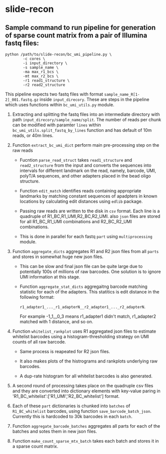 # slide-recon


## Sample command to run pipeline for generation of sparse count matrix from a pair of Illumina fastq files:

```
python /path/to/slide-recon/bc_umi_pipeline.py \
        -c cores \
        -i input_directory \
        -s sample_name \
        -ma max_r1_bcs \
        -mt max_r2_bcs \
        -r1 read1_structure \
        -r2 read2_structure
```

This pipeline expects two fastq files with format `sample_name_R[1-2]_001.fastq.gz` inside `input_direcory`. These are steps in the pipeline which uses functions within `bc_umi_utils.py` module.

1. Extracting and splitting the fastq files into an intermediate directory with path `input_direcory/sample_name/split`. The number of reads per chunk can be modified with paramter `lines` within `bc_umi_utils.split_fastq_by_lines` function and has default of 10m reads, or 40m lines.


2. Function `extract_bc_umi_dict` perform main pre-processing step on the raw reads
   - Fucntion `parse_read_struct` takes `read1_structure` and `read2_structure` from the input and converts the sequences into intervals for different landmark on the read, namely, barcode, UMI, polyT/A sequences, and other adapters placed in the bead oligo structure.
     
   - Function `edit_match` identifies reads containing appropriate landmarks by matching constant sequences of apadpters in known locations by calculating edit distances using `edlib` package.
     
   - Passing raw reads are written to the disk in `csv` format. Each line is a quadruple of R1_BC,R1_UMI,R2_BC,R2_UMI. also `json` files are stored for all R1_BC_R1_UMI combinations and R2_BC_R2_UMI combinations.
     
   - This is done in parallel for each fastq `part` using `multiprocessing` module.
  

3. Function `aggregate_dicts` aggregates R1 and R2 json files from all `parts` and stores in somewhat huge new json files.
   - This can be slow and final json file can be quite large due to potentially 100s of millions of raw barcodes. One solution is to ignore UMI information at this stage.
     
   - Function `aggregate_stat_dicts` aggregaitng barcode matching statistic for each of the adapters. This statitics is edit distance in the following format:
     
     `r1_adapter1_..._r1_adapterN__r2_adapter1_..._r2_adapterN`.

     For example -1_1__0_3 means r1_adapter1 didn't match, r1_adapter2 matched with 1 distance, and so on.
     
4. Function `whitelist_rankplot` uses R1 aggregated json files to estimate whitelist barcodes using a histogram-thresholding strategy on UMI counts of all raw barcode.
   - Same process is reapeated for R2 json files.
     
   - It also makes plots of the histrograms and rankplots underlying raw barcodes.
   
   - A dup-rate histogram for all whitelist barcodes is also generated. 

5. A second round of processing takes place on the quadruple csv files and they are converted into dictionary elements with key-value paring in 'R1_BC_whitelist':['R1_UMI','R2_BC_whitelist'] format.

6. Each of these `part` dictionaries is chunked into `batches` of `R1_BC_whitelist` barcodes, using function `save_barcode_batch_json`. Currently this is hardcoded to 30k barcodes in each `batch`.

7. Function `aggregate_barcode_batches` aggregates all parts for each of the batches and sotes them in new json files. 

8. Function `make_count_sparse_mtx_batch` takes each batch and stores it in a sparse count matrix.